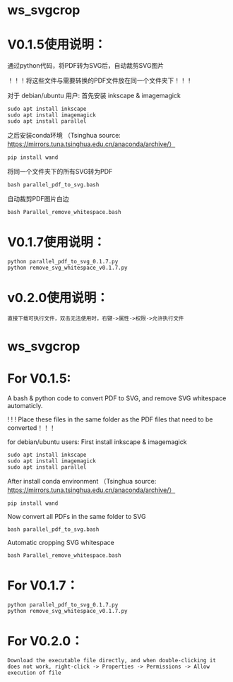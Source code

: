# ws_svgcrop
# V0.1.5使用说明：
通过python代码，将PDF转为SVG后，自动裁剪SVG图片

！！！将这些文件与需要转换的PDF文件放在同一个文件夹下！！！

对于 debian/ubuntu 用户:
首先安装 inkscape & imagemagick
```
sudo apt install inkscape
sudo apt install imagemagick
sudo apt install parallel
```
之后安装conda环境 （Tsinghua source: https://mirrors.tuna.tsinghua.edu.cn/anaconda/archive/）
```
pip install wand
```
将同一个文件夹下的所有SVG转为PDF
```
bash parallel_pdf_to_svg.bash 
```
自动裁剪PDF图片白边
```
bash Parallel_remove_whitespace.bash
```
# V0.1.7使用说明：
```
python parallel_pdf_to_svg_0.1.7.py
python remove_svg_whitespace_v0.1.7.py
```
# v0.2.0使用说明：
```
直接下载可执行文件，双击无法使用时，右键->属性->权限->允许执行文件
```
# ws_svgcrop
# For V0.1.5:
A bash &amp; python code to convert PDF to SVG, and remove SVG whitespace automaticly.

! ! ! Place these files in the same folder as the PDF files that need to be converted！！！

for debian/ubuntu users:
First install inkscape & imagemagick
```
sudo apt install inkscape
sudo apt install imagemagick
sudo apt install parallel
```
After install conda environment （Tsinghua source: https://mirrors.tuna.tsinghua.edu.cn/anaconda/archive/）
```
pip install wand
```
Now convert all PDFs in the same folder to SVG
```
bash parallel_pdf_to_svg.bash 
```
Automatic cropping SVG whitespace
```
bash Parallel_remove_whitespace.bash
```
# For V0.1.7：
```
python parallel_pdf_to_svg_0.1.7.py
python remove_svg_whitespace_v0.1.7.py
```
# For V0.2.0：
```
Download the executable file directly, and when double-clicking it does not work, right-click -> Properties -> Permissions -> Allow execution of file
```
